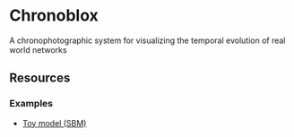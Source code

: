 # Chronoblox

A chronophotographic system for visualizing the temporal evolution of real world networks

## Resources

### Examples

* [Toy model (SBM)](examples/toy_model_sbm.html)
